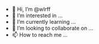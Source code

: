 - 👋 Hi, I’m @wlrff
- 👀 I’m interested in ...
- 🌱 I’m currently learning ...
- 💞️ I’m looking to collaborate on ...
- 📫 How to reach me ...

<!---
wlrff/wlrff is a ✨ special ✨ repository because its `README.md` (this file) appears on your GitHub profile.
You can click the Preview link to take a look at your changes.
--->
